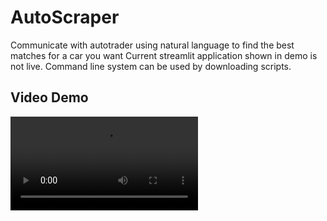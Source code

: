 # AutoScraper
Communicate with autotrader using natural language to find the best matches for a car you want
Current streamlit application shown in demo is not live. Command line system can be used by downloading scripts.

## Video Demo 
<video src="https://github.com/user-attachments/assets/131ab3ed-4364-47b1-8bf4-21d4ffad6b41" controls="controls" style="max-width: 730px;">
</video>




